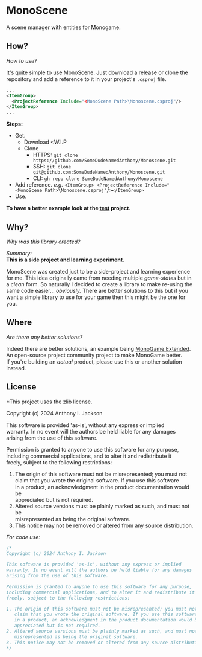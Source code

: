 # MonoScene

A scene manager with entities for Monogame.

## How?

*How to use?*  

It's quite simple to use MonoScene.
Just download a release or clone the repository and add a reference to it in your project's `.csproj` file.

```xml
...
<ItemGroup>
  <ProjectReference Include="<MonoScene Path>\Monoscene.csproj"/>
</ItemGroup>
...
```

**Steps:**
* Get.
  * Download <W.I.P
  * Clone
    * HTTPS: `git clone https://github.com/SomeDudeNamedAnthony/Monoscene.git`
    * SSH: `git clone git@github.com:SomeDudeNamedAnthony/Monoscene.git`
    * CLI: `gh repo clone SomeDudeNamedAnthony/Monoscene`
* Add reference. *e.g.* `<ItemGroup> <ProjectReference Include="<MonoScene Path>\Monoscene.csproj"/></ItemGroup>`
* Use.

**To have a better example look at the [test](https://github.com/SomeDudeNamedAnthony/Monoscene/tree/master/Test) project.**

## Why?

*Why was this library created?*  

*Summary:*  
**This is a side project and learning experiment.**

MonoScene was created just to be a side-project and learning experience for me.
This idea originally came from needing multiple *game-states* but in a *clean* form.
So naturally I decided to create a library to make re-using the same code easier... *obviously.*
There are better solutions to this but if you want a simple library to use for your game then this might
be the one for you.

## Where

*Are there any better solutions?*  

Indeed there are better solutions, an example being [MonoGame.Extended](https://www.monogameextended.net).
An open-source project community project to make MonoGame better.  
If you're building an *actual* product, please use this or another solution instead.

## License

*This project uses the zlib license.

Copyright (c) 2024 Anthony I. Jackson

This software is provided 'as-is', without any express or implied  
warranty. In no event will the authors be held liable for any damages  
arising from the use of this software.  
  
Permission is granted to anyone to use this software for any purpose,  
including commercial applications, and to alter it and redistribute it  
freely, subject to the following restrictions:  
  
1. The origin of this software must not be misrepresented; you must not  
   claim that you wrote the original software. If you use this software  
   in a product, an acknowledgment in the product documentation would be  
   appreciated but is not required.  
2. Altered source versions must be plainly marked as such, and must not be  
   misrepresented as being the original software.  
3. This notice may not be removed or altered from any source distribution.

*For code use:*

```cs
/*
Copyright (c) 2024 Anthony I. Jackson

This software is provided 'as-is', without any express or implied
warranty. In no event will the authors be held liable for any damages
arising from the use of this software.

Permission is granted to anyone to use this software for any purpose,
including commercial applications, and to alter it and redistribute it
freely, subject to the following restrictions:

1. The origin of this software must not be misrepresented; you must not
   claim that you wrote the original software. If you use this software
   in a product, an acknowledgment in the product documentation would be
   appreciated but is not required.
2. Altered source versions must be plainly marked as such, and must not be
   misrepresented as being the original software.
3. This notice may not be removed or altered from any source distribution.
*/
```

